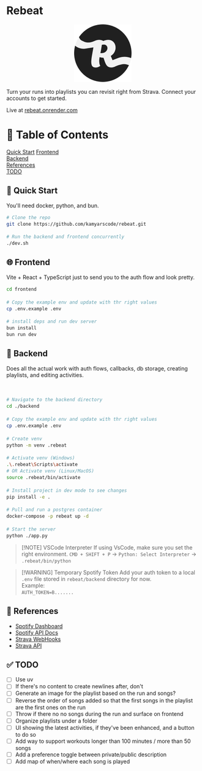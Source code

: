 # Rebeat

<p align="center">
  <img src="rebeat.png"/>
</p>

Turn your runs into playlists you can revisit right from Strava. Connect your accounts to get started.

Live at [rebeat.onrender.com](https://rebeat.onrender.com)

# 📕 Table of Contents

[Quick Start](#-quick-start)
[Frontend](#frontend)  
[Backend](#backend)  
[References](#references)  
[TODO](#to-do)

## 🚀 Quick Start

You'll need docker, python, and bun.

```sh
# Clone the repo
git clone https://github.com/kamyarscode/rebeat.git

# Run the backend and frontend concurrently
./dev.sh
```

## 🌐 Frontend

Vite + React + TypeScript just to send you to the auth flow and look pretty.

```bash
cd frontend

# Copy the example env and update with thr right values
cp .env.example .env

# install deps and run dev server
bun install
bun run dev
```

## 💽 Backend

Does all the actual work with auth flows, callbacks, db storage, creating playlists, and editing activities.

```bash


# Navigate to the backend directory
cd ./backend

# Copy the example env and update with thr right values
cp .env.example .env

# Create venv
python -m venv .rebeat

# Activate venv (Windows)
.\.rebeat\Scripts\activate
# OR Activate venv (Linux/MacOS)
source .rebeat/bin/activate

# Install project in dev mode to see changes
pip install -e .

# Pull and run a postgres container
docker-compose -p rebeat up -d

# Start the server
python ./app.py
```

> [!NOTE] VSCode Interpreter
> If using VsCode, make sure you set the right environment.
> `CMD + SHIFT + P` -> `Python: Select Interpreter` -> `.rebeat/bin/python`

> [!WARNING] Temporary Spotify Token
> Add your auth token to a local `.env` file stored in `rebeat/backend` directory for now.  
> Example:  
> `AUTH_TOKEN=B.......`

## 🔎 References

- [Spotify Dashboard](https://developer.spotify.com/dashboard/3127926c771c495897441b4e1a3ab7d8/settings)
- [Spotify API Docs](https://developer.spotify.com/documentation/web-api)
- [Strava WebHooks](https://developers.strava.com/docs/webhooks/)
- [Strava API](https://developers.strava.com/docs/reference/)

## ✅ TODO

- [ ] Use uv
- [ ] If there's no content to create newlines after, don't
- [ ] Generate an image for the playlist based on the run and songs?
- [ ] Reverse the order of songs added so that the first songs in the playlist are the first ones on the run
- [ ] Throw if there no no songs during the run and surface on frontend
- [ ] Organize playlists under a folder
- [ ] UI showing the latest activities, if they've been enhanced, and a button to do so
- [ ] Add way to support workouts longer than 100 minutes / more than 50 songs
- [ ] Add a preference toggle between private/public description
- [ ] Add map of when/where each song is played
